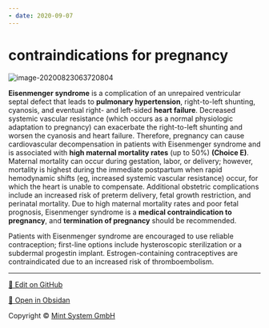 ```yaml
---
- date: 2020-09-07
---
```


# contraindications for pregnancy

<!-- major contraindications for pregnancy -->

![image-20200823063720804](https://photos.thisispiggy.com/file/wikiFiles/image-20200823063720804.png)

**Eisenmenger syndrome** is a complication of an unrepaired ventricular septal defect that leads to **pulmonary hypertension**, right-to-left shunting, cyanosis, and eventual right- and left-sided **heart failure**.  Decreased systemic vascular resistance (which occurs as a normal physiologic adaptation to pregnancy) can exacerbate the right-to-left shunting and worsen the cyanosis and heart failure.  Therefore, pregnancy can cause cardiovascular decompensation in patients with Eisenmenger syndrome and is associated with **high maternal mortality rates** (up to 50%) **(Choice E)**.  Maternal mortality can occur during gestation, labor, or delivery; however, mortality is highest during the immediate postpartum when rapid hemodynamic shifts (eg, increased systemic vascular resistance) occur, for which the heart is unable to compensate.  Additional obstetric complications include an increased risk of preterm delivery, fetal growth restriction, and perinatal mortality.  Due to high maternal mortality rates and poor fetal prognosis, Eisenmenger syndrome is a **medical contraindication to pregnancy**, and **termination of pregnancy** should be recommended.

Patients with Eisenmenger syndrome are encouraged to use reliable contraception; first-line options include hysteroscopic sterilization or a subdermal progestin implant.  Estrogen-containing contraceptives are contraindicated due to an increased risk of thromboembolism.


<hr>

[📝 Edit on GitHub](https://github.com/Mint-System/Knowledge/blob/master/contraindications%20for%20pregnancy.md)

[📂 Open in Obsidan](obsidian://open?vault=Knowledge%20Mint%20System&file=contraindications%20for%20pregnancy.md ':target=_self')

<footer>Copyright © <a href="https://www.mint-system.ch/">Mint System GmbH</a></footer>